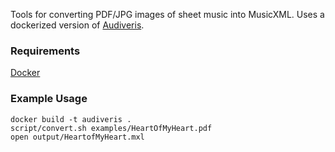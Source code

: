 Tools for converting PDF/JPG images of sheet music into MusicXML.  Uses a dockerized version of [Audiveris](https://github.com/Audiveris/audiveris).

### Requirements

[Docker](https://docs.docker.com/engine/install/)

### Example Usage

```
docker build -t audiveris .
script/convert.sh examples/HeartOfMyHeart.pdf
open output/HeartofMyHeart.mxl
```

